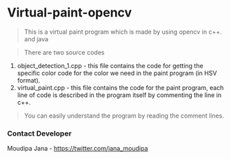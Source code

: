 # Virtual-paint-opencv
> This is a virtual paint program which is made by using opencv in c++. and java 

> There are two source codes
1. object_detection_1.cpp - this file contains the code for getting the specific color code for the color we need in the paint program (in HSV format). 
2. virtual_paint.cpp - this file contains the code for the paint program, each line of code is described in the program itself by commenting the line in c++. 

> You can easily understand the program by reading the comment lines.

### Contact Developer 
Moudipa Jana - https://twitter.com/jana_moudipa

